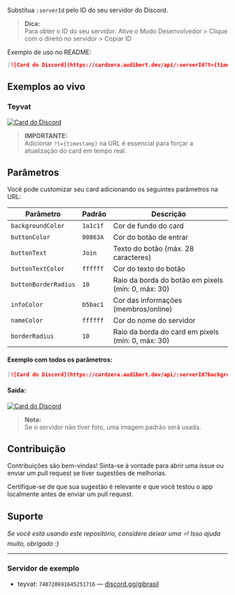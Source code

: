 
Substitua `:serverId` pelo ID do seu servidor do Discord.

> **Dica:**  
> Para obter o ID do seu servidor: Ative o Modo Desenvolvedor > Clique com o direito no servidor > Copiar ID

Exemplo de uso no README:

```markdown
[![Card do Discord](https://cardzera.audibert.dev/api/:serverId?t={timestamp})](https://discord.gg/serverInviteCode)
```

## Exemplos ao vivo

### Teyvat
[![Card do Discord](https://cardzera.audibert.dev/api/748720691645251716?t={timestamp})](https://discord.gg/gibrasil)


> **IMPORTANTE:**  
> Adicionar `?t={timestamp}` na URL é essencial para forçar a atualização do card em tempo real.

## Parâmetros

Você pode customizar seu card adicionando os seguintes parâmetros na URL:

| Parâmetro             | Padrão   | Descrição                                         |
| --------------------- | -------- | ------------------------------------------------- |
| `backgroundColor`     | `1a1c1f` | Cor de fundo do card                              |
| `buttonColor`         | `00863A` | Cor do botão de entrar                            |
| `buttonText`          | `Join`   | Texto do botão (máx. 28 caracteres)               |
| `buttonTextColor`     | `ffffff` | Cor do texto do botão                             | 
| `buttonBorderRadius`  | `10`     | Raio da borda do botão em pixels (mín: 0, máx: 30)|
| `infoColor`           | `b5bac1` | Cor das informações (membros/online)              |
| `nameColor`           | `ffffff` | Cor do nome do servidor                           |
| `borderRadius`        | `10`     | Raio da borda do card em pixels (mín: 0, máx: 30) |

#### Exemplo com todos os parâmetros:

```markdown
[![Card do Discord](https://cardzera.audibert.dev/api/:serverId?backgroundColor=ffffff&buttonColor=000000&buttonBorderRadius=0&buttonText=Star%20the%20repository&buttonTextColor=ffffff&infoColor=353535&nameColor=000000&borderRadius=0&t={timestamp})](https://discord.gg/serverInviteCode)
```

#### Saída:

[![Card do Discord](https://cardzera.audibert.dev/api/1383718526694461532?backgroundColor=ffffff&buttonBorderRadius=10&buttonColor=000000&buttonText=Star%20the%20repository&buttonTextColor=ffffff&infoColor=353535&nameColor=000000&borderRadius=0&t={timestamp})](https://discord.gg/gibrasil)

> **Nota:**  
> Se o servidor não tiver foto, uma imagem padrão será usada.

## Contribuição

Contribuições são bem-vindas! Sinta-se à vontade para abrir uma issue ou enviar um pull request se tiver sugestões de melhorias.

Certifique-se de que sua sugestão é relevante e que você testou o app localmente antes de enviar um pull request.

## Suporte

_Se você está usando este repositório, considere deixar uma ⭐! Isso ajuda muito, obrigado :)_

---

### Servidor de exemplo

- teyvat: `748720691645251716` — [discord.gg/gibrasil](https://discord.gg/gibrasil)

